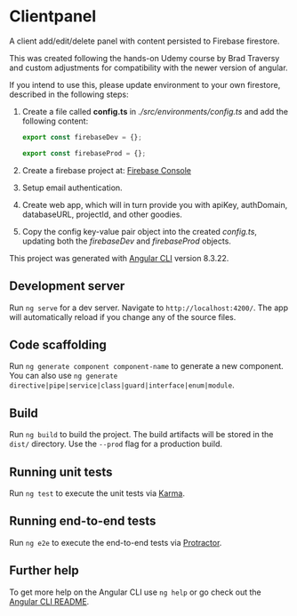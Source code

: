 # Clientpanel

A client add/edit/delete panel with content persisted to Firebase firestore.

This was created following the hands-on Udemy course by Brad Traversy and custom adjustments for compatibility with the newer version of angular.

If you intend to use this, please update environment to your own firestore, described in the following steps:

1. Create a file called **config.ts** in _./src/environments/config.ts_ and add the following content:

   ```ts
   export const firebaseDev = {};

   export const firebaseProd = {};
   ```

2. Create a firebase project at: [Firebase Console](https://console.firebase.google.com/)

3. Setup email authentication.

4. Create web app, which will in turn provide you with apiKey, authDomain, databaseURL, projectId, and other goodies.

5. Copy the config key-value pair object into the created _config.ts_, updating both the _firebaseDev_ and _firebaseProd_ objects.

This project was generated with [Angular CLI](https://github.com/angular/angular-cli) version 8.3.22.

## Development server

Run `ng serve` for a dev server. Navigate to `http://localhost:4200/`. The app will automatically reload if you change any of the source files.

## Code scaffolding

Run `ng generate component component-name` to generate a new component. You can also use `ng generate directive|pipe|service|class|guard|interface|enum|module`.

## Build

Run `ng build` to build the project. The build artifacts will be stored in the `dist/` directory. Use the `--prod` flag for a production build.

## Running unit tests

Run `ng test` to execute the unit tests via [Karma](https://karma-runner.github.io).

## Running end-to-end tests

Run `ng e2e` to execute the end-to-end tests via [Protractor](http://www.protractortest.org/).

## Further help

To get more help on the Angular CLI use `ng help` or go check out the [Angular CLI README](https://github.com/angular/angular-cli/blob/master/README.md).
